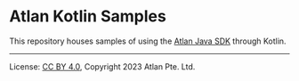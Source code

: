 <!-- SPDX-License-Identifier: CC-BY-4.0 -->
<!-- Copyright 2023 Atlan Pte. Ltd. -->

# Atlan Kotlin Samples

This repository houses samples of using the [Atlan Java SDK](https://developer.atlan.com/sdks/java/) through Kotlin.

----
License: [CC BY 4.0](https://creativecommons.org/licenses/by/4.0/),
Copyright 2023 Atlan Pte. Ltd.

